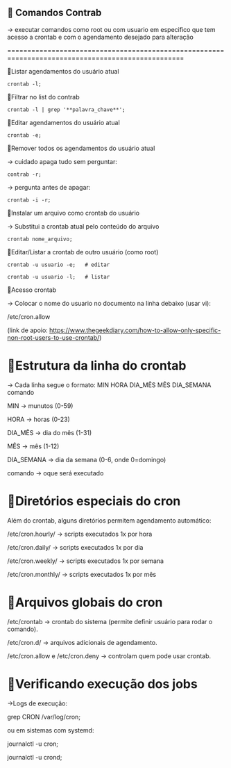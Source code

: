 ## 🔹 Comandos Contrab
  -> executar comandos como root ou com usuario em especifico que tem acesso a crontab e com o agendamento desejado para alteração

==================================================================================================

🔹Listar agendamentos do usuário atual

    crontab -l;


🔹Filtrar no list do contrab

    crontab -l | grep '**palavra_chave**';


🔹Editar agendamentos do usuário atual

    crontab -e;


🔹Remover todos os agendamentos do usuário atual

  -> cuidado apaga tudo sem perguntar:
  
    contrab -r;

  -> pergunta antes de apagar:
  
    crontab -i -r;


🔹Instalar um arquivo como crontab do usuário

  -> Substitui a crontab atual pelo conteúdo do arquivo
  
    crontab nome_arquivo;

🔹Editar/Listar a crontab de outro usuário (como root)

    crontab -u usuario -e;   # editar

    crontab -u usuario -l;   # listar


🔹Acesso crontab 

  -> Colocar o nome do usuario no documento na linha debaixo (usar vi):
  
/etc/cron.allow

(link de apoio: https://www.thegeekdiary.com/how-to-allow-only-specific-non-root-users-to-use-crontab/)

# 🔹Estrutura da linha do crontab

  -> Cada linha segue o formato: MIN HORA DIA_MÊS MÊS DIA_SEMANA comando

MIN -> munutos (0-59)

HORA -> horas (0-23)

DIA_MÊS -> dia do mês (1-31)

MÊS -> mês (1-12)

DIA_SEMANA -> dia da semana (0-6, onde 0=domingo)

comando -> oque será executado


# 🔹Diretórios especiais do cron

Além do crontab, alguns diretórios permitem agendamento automático:

/etc/cron.hourly/ → scripts executados 1x por hora

/etc/cron.daily/ → scripts executados 1x por dia

/etc/cron.weekly/ → scripts executados 1x por semana

/etc/cron.monthly/ → scripts executados 1x por mês



# 🔹Arquivos globais do cron

/etc/crontab → crontab do sistema (permite definir usuário para rodar o comando).

/etc/cron.d/ → arquivos adicionais de agendamento.

/etc/cron.allow e /etc/cron.deny → controlam quem pode usar crontab.



# 🔹Verificando execução dos jobs

  ->Logs de execução:
  
grep CRON /var/log/cron;

ou em sistemas com systemd:

journalctl -u cron;

journalctl -u crond;
